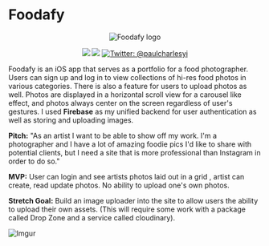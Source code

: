 # **Foodafy**

<p align="center">
    <img src="https://i.imgur.com/qiGuM9U.jpg" alt="Foodafy logo"/>
</p>

<p align="center">
    <img src="https://img.shields.io/badge/iOS-12.0+-blue.svg" />
    <img src="https://img.shields.io/badge/Swift-4.2-brightgreen.svg" />
    <a href="https://twitter.com/paulcharlesyi">
        <img src="https://img.shields.io/badge/Contact-@paulcharlesyi-lightgrey.svg?style=flat" alt="Twitter: @paulcharlesyi" />
    </a>
</p>

Foodafy is an iOS app that serves as a portfolio for a food photographer. Users can sign up and log in to view collections of hi-res food photos in various categories. There is also a feature for users to upload photos as well. Photos are displayed in a horizontal scroll view for a carousel like effect, and photos always center on the screen regardless of user's gestures. I used **Firebase** as my unified backend for user authentication as well as storing and uploading images.

**Pitch:** "As an artist I want to be able to show off my work. I'm a photographer and I have a lot of amazing foodie pics I'd like to share with potential clients, but I need a site that is more professional than Instagram in order to do so."

**MVP:** User can login and see artists photos laid out in a grid , artist can create, read update photos. No ability to upload one's own photos.

**Stretch Goal:** Build an image uploader into the site to allow users the ability to upload their own assets. (This will require some work with a package called Drop Zone and a service called cloudinary).

![Imgur](https://i.imgur.com/Y0wSsqz.png?1)
